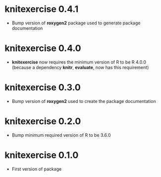 # knitexercise 0.4.1

* Bump version of **roxygen2** package used to generate package documentation

# knitexercise 0.4.0

* **knitexercise** now requires the minimum version of R to be R 4.0.0 (because a dependency **knitr**, **evaluate**, now has this requirement)

# knitexercise 0.3.0

* Bump version of **roxygen2** used to create the package documentation

# knitexercise 0.2.0

* Bump minimum required version of R to be 3.6.0

# knitexercise 0.1.0

* First version of package
